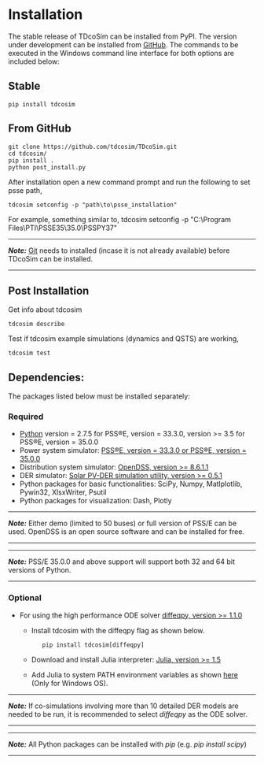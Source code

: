 # Installation
The stable release of TDcoSim can be installed from PyPI. The version under development can be installed from [GitHub](https://github.com/tdcosim/TDcoSim). The commands to be executed in the Windows command line interface for both options are included below:

## Stable
    pip install tdcosim

## From GitHub
    git clone https://github.com/tdcosim/TDcoSim.git
    cd tdcosim/
    pip install .
    python post_install.py

After installation open a new command prompt and run the following to set psse path,

    tdcosim setconfig -p "path\to\psse_installation"  

For example, something similar to, tdcosim setconfig -p "C:\Program Files\PTI\PSSE35\35.0\PSSPY37" 

***
***Note:*** [Git](https://git-scm.com/) needs to installed  (incase it is not already available) before TDcoSim can be installed.

***

## Post Installation

Get info about tdcosim

    tdcosim describe

Test if tdcosim example simulations (dynamics and QSTS) are working,

    tdcosim test


## Dependencies:
The packages listed below must be installed separately:

### Required

* [Python](https://www.python.org/) version = 2.7.5 for PSS®E, version =  33.3.0, version >= 3.5 for PSS®E, version =  35.0.0
* Power system simulator: [PSS®E, version =  33.3.0 or PSS®E, version =  35.0.0](https://new.siemens.com/global/en/products/energy/services/transmission-distribution-smart-grid/consulting-and-planning/pss-software/pss-e.html)
* Distribution system simulator: [OpenDSS, version >= 8.6.1.1](https://sourceforge.net/projects/electricdss/) 
* DER simulator: [Solar PV-DER simulation utility, version >= 0.5.1](https://github.com/sibyjackgrove/SolarPV-DER-simulation-utility)
* Python packages for basic functionalities: SciPy, Numpy, Matlplotlib, Pywin32, XlsxWriter, Psutil
* Python packages for visualization: Dash, Plotly

***
***Note:*** Either demo (limited to 50 buses) or full version of PSS/E can be used.  OpenDSS is an open source software and can be installed for free.

***
***
***Note:*** PSS/E 35.0.0  and above support will support both 32 and 64 bit versions of Python.
***

### Optional

* For using the high performance ODE solver [diffeqpy, version >= 1.1.0](https://github.com/SciML/diffeqpy)

  * Install tdcosim with the diffeqpy flag as shown below.
    ```
       pip install tdcosim[diffeqpy]
    ```
  * Download and install Julia interpreter: [Julia, version >= 1.5](https://julialang.org/downloads/)

  * Add Julia to system PATH environment variables as shown [here](https://julialang.org/downloads/platform/) (Only for Windows OS).

***
***Note:*** If co-simulations involving more than 10 detailed DER models are needed to be run, it is recommended to select *diffeqpy* as the ODE solver.

***
***
***Note:*** All Python packages can be installed with *pip* (e.g. *pip install scipy*)

***

